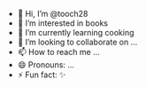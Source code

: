- 👋 Hi, I’m @tooch28
- 👀 I’m interested in books
- 🌱 I’m currently learning cooking
- 💞️ I’m looking to collaborate on ...
- 📫 How to reach me ...
- 😄 Pronouns: ...
- ⚡ Fun fact: ✨

<!---
tooch28/tooch28 is a ✨ special ✨ repository because its `README.md` (this file) appears on your GitHub profile.
You can click the Preview link to take a look at your changes.
--->
